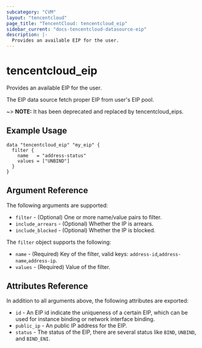 ```yaml
---
subcategory: "CVM"
layout: "tencentcloud"
page_title: "TencentCloud: tencentcloud_eip"
sidebar_current: "docs-tencentcloud-datasource-eip"
description: |-
  Provides an available EIP for the user.
---
```


# tencentcloud_eip

Provides an available EIP for the user.

The EIP data source fetch proper EIP from user's EIP pool.

~> **NOTE:** It has been deprecated and replaced by tencentcloud_eips.

## Example Usage

```hcl
data "tencentcloud_eip" "my_eip" {
  filter {
    name   = "address-status"
    values = ["UNBIND"]
  }
}
```

## Argument Reference

The following arguments are supported:

* `filter` - (Optional) One or more name/value pairs to filter.
* `include_arrears` - (Optional) Whether the IP is arrears.
* `include_blocked` - (Optional) Whether the IP is blocked.

The `filter` object supports the following:

* `name` - (Required) Key of the filter, valid keys: `address-id`,`address-name`,`address-ip`.
* `values` - (Required) Value of the filter.

## Attributes Reference

In addition to all arguments above, the following attributes are exported:

* `id` - An EIP id indicate the uniqueness of a certain EIP,  which can be used for instance binding or network interface binding.
* `public_ip` - An public IP address for the EIP.
* `status` - The status of the EIP, there are several status like `BIND`, `UNBIND`, and `BIND_ENI`.


